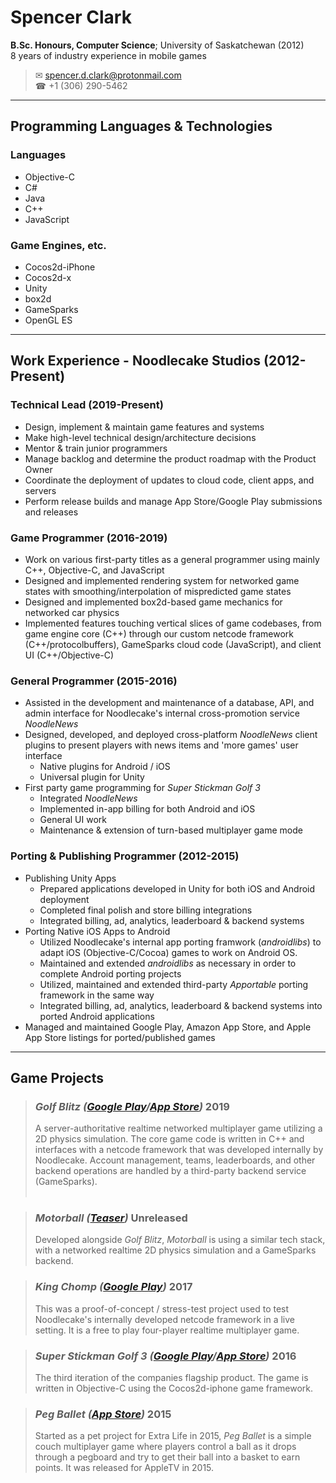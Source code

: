 # Spencer Clark

 **B<span>.</span>Sc. Honours, Computer Science**; University of Saskatchewan (2012)
\
 8 years of industry experience in mobile games

> ✉ <spencer.d.clark@protonmail.com>\
> ☎ +1 (306) 290-5462

----

## Programming Languages & Technologies
### Languages
- Objective-C
- C#
- Java
- C++
- JavaScript

### Game Engines, etc.
- Cocos2d-iPhone
- Cocos2d-x
- Unity
- box2d
- GameSparks
- OpenGL ES

----

## Work Experience - Noodlecake Studios (2012-Present)
### Technical Lead (2019-Present)
- Design, implement & maintain game features and systems
- Make high-level technical design/architecture decisions
- Mentor & train junior programmers
- Manage backlog and determine the product roadmap with the Product Owner
- Coordinate the deployment of updates to cloud code, client apps, and servers
- Perform release builds and manage App Store/Google Play submissions and releases

### Game Programmer (2016-2019)
- Work on various first-party titles as a general programmer using mainly C++, Objective-C, and JavaScript
- Designed and implemented rendering system for networked game states with smoothing/interpolation of mispredicted game states
- Designed and implemented box2d-based game mechanics for networked car physics
- Implemented features touching vertical slices of game codebases, from game engine core (C++) through our custom netcode framework (C++/protocolbuffers), GameSparks cloud code (JavaScript), and client UI (C++/Objective-C)

### General Programmer (2015-2016)
- Assisted in the development and maintenance of a database, API, and admin interface for Noodlecake's internal cross-promotion service _NoodleNews_
- Designed, developed, and deployed cross-platform _NoodleNews_ client plugins to present players with news items and 'more games' user interface
  - Native plugins for Android / iOS
  - Universal plugin for Unity
- First party game programming for _Super Stickman Golf 3_
   - Integrated _NoodleNews_
   - Implemented in-app billing for both Android and iOS
   - General UI work
   - Maintenance & extension of turn-based multiplayer game mode

### Porting & Publishing Programmer (2012-2015)
- Publishing Unity Apps
  - Prepared applications developed in Unity for both iOS and Android deployment
  - Completed final polish and store billing integrations
  - Integrated billing, ad, analytics, leaderboard & backend systems
- Porting Native iOS Apps to Android
   - Utilized Noodlecake's internal app porting framwork (_androidlibs_) to adapt iOS (Objective-C/Cocoa) games to work on Android OS.
   - Maintained and extended _androidlibs_ as necessary in order to complete Android porting projects
   - Utilized, maintained and extended third-party _Apportable_ porting framework in the same way
   - Integrated billing, ad, analytics, leaderboard & backend systems into ported Android applications
- Managed and maintained Google Play, Amazon App Store, and Apple App Store listings for ported/published games

----

## Game Projects
> ### _Golf Blitz ([Google Play](https://play.google.com/store/apps/details?id=com.noodlecake.ssg4)/[App Store](https://itunes.apple.com/app/apple-store/id1413826211))_ 2019
>   A server-authoritative realtime networked multiplayer game utilizing a 2D physics simulation. The core game code is written in C++ and interfaces with a netcode framework that was developed internally by Noodlecake. Account management, teams, leaderboards, and other backend operations are handled by a third-party backend service (GameSparks).
<br/><br/>



> ### _Motorball ([Teaser](https://playmotorball.com/))_ Unreleased
>  Developed alongside _Golf Blitz_, _Motorball_ is using a similar tech stack, with a networked realtime 2D physics simulation and a GameSparks backend.

> ### _King Chomp ([Google Play](https://play.google.com/store/apps/details?id=com.noodlecake.elemelee))_ 2017
>   This was a proof-of-concept / stress-test project used to test Noodlecake's internally developed netcode framework in a live setting. It is a free to play four-player realtime multiplayer game.

>### _Super Stickman Golf 3 ([Google Play](https://play.google.com/store/apps/details?id=com.noodlecake.ssg3)/[App Store](https://apps.apple.com/us/app/super-stickman-golf-3/id1002132680))_ 2016
>The third iteration of the companies flagship product. The game is written in Objective-C using the Cocos2d-iphone game framework.

>### _Peg Ballet ([App Store](https://apps.apple.com/us/app/peg-ballet/id1043261334))_ 2015
>   Started as a pet project for Extra Life in 2015, _Peg Ballet_ is a simple couch multiplayer game where players control a ball as it drops through a pegboard and try to get their ball into a basket to earn points. It was released for AppleTV in 2015.

